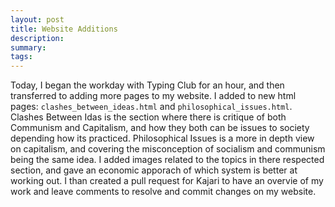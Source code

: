 ```yaml
---
layout: post
title: Website Additions
description: 
summary: 
tags: 
---
```

Today, I began the workday with Typing Club for an hour, and then transferred to adding more pages to my website. I added to new html pages: `clashes_between_ideas.html` and `philosophical_issues.html`. Clashes Between Idas is the section where there is critique of both Communism and Capitalism, and how they both can be issues to society depending how its practiced. Philosophical Issues is a more in depth view on capitalism, and covering the misconception of socialism and communism being the same idea. I added images related to the topics in there respected section, and gave an economic apporach of which system is better at working out. I than created a pull request for Kajari to have an overvie of my work and leave comments to resolve and commit changes on my website.